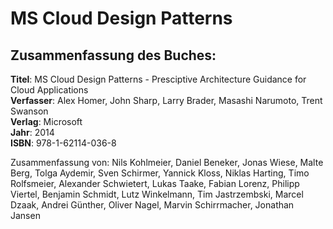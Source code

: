 # MS Cloud Design Patterns

## Zusammenfassung des Buches:

**Titel**: MS Cloud Design Patterns - Presciptive Architecture Guidance for Cloud Applications  
**Verfasser**: Alex Homer, John Sharp, Larry Brader, Masashi Narumoto, Trent Swanson  
**Verlag**: Microsoft  
**Jahr**: 2014  
**ISBN**: 978-1-62114-036-8

Zusammenfassung von: Nils Kohlmeier, Daniel Beneker, Jonas Wiese, Malte Berg, Tolga Aydemir, Sven Schirmer, Yannick Kloss, Niklas Harting, Timo Rolfsmeier, Alexander Schwietert, Lukas Taake, Fabian Lorenz, Philipp Viertel, Benjamin Schmidt, Lutz Winkelmann, Tim Jastrzembski, Marcel Dzaak, Andrei Günther, Oliver Nagel, Marvin Schirrmacher, Jonathan Jansen

